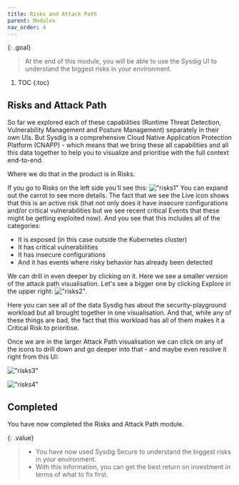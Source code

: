 ```yaml
---
title: Risks and Attack Path
parent: Modules
nav_order: 4
---
```


{: .goal}
> At the end of this module, you will be able to use the Sysdig UI to understand the biggest risks in your environment.

1. TOC
{:toc}

## Risks and Attack Path

So far we explored each of these capabilities (Runtime Threat Detection, Vulnerability Management and Posture Management) separately in their own UIs. But Sysdig is a comprehensive Cloud Native Application Protection Platform (CNAPP) - which means that we bring these all capabilities and all this data together to help you to visualize and prioritise with the full context end-to-end.

Where we do that in the product is in Risks.

If you go to Risks on the left side you'll see this:
!["risks1"]({{site.baseurl}}/assets/images/risks1.png)
You can expand out the carrot to see more details. The fact that we see the Live icon shows that this is an active risk (that not only does it have insecure configurations and/or critical vulnerabilities but we see recent critical Events that these might be getting exploited now). And you see that this includes all of the categories:

- It is exposed (in this case outside the Kubernetes cluster)
- It has critical vulnerabilities
- It has insecure configurations
- And it has events where risky behavior has already been detected

We can drill in even deeper by clicking on it. Here we see a smaller version of the attack path visualisation. Let's see a bigger one by clicking Explore in the upper right:
!["risks2"]({{site.baseurl}}/assets/images/risks2.png).

Here you can see all of the data Sysdig has about the security-playground workload but all brought together in one visualisation. And that, while any of these things are bad, the fact that this workload has all of them makes it a Critical Risk to prioritise.

Once we are in the larger Attack Path visualisation we can click on any of the icons to drill down and go deeper into that - and maybe even resolve it right from this UI:

!["risks3"]({{site.baseurl}}/assets/images/risks3.png)

!["risks4"]({{site.baseurl}}/assets/images/risks4.png)

## Completed

You have now completed the Risks and Attack Path module.

{: .value}
> - You have now used Sysdig Secure to understand the biggest risks in your environment.
> - With this information, you can get the best return on investment in terms of what to fix first.
